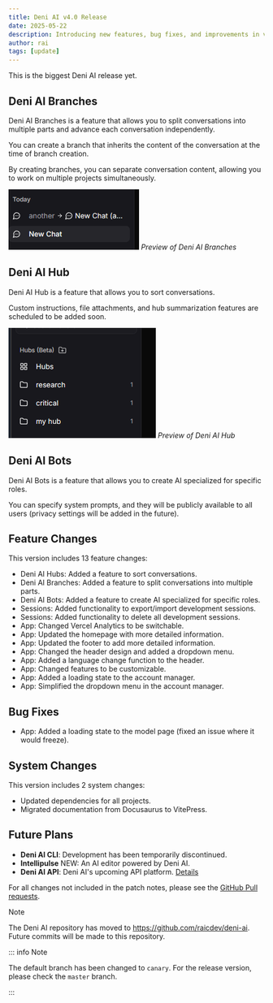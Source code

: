 ```yaml
---
title: Deni AI v4.0 Release
date: 2025-05-22
description: Introducing new features, bug fixes, and improvements in version 4.0.
author: rai
tags: [update]
---
```


This is the biggest Deni AI release yet.

## Deni AI Branches

Deni AI Branches is a feature that allows you to split conversations into multiple parts and advance each conversation independently.

You can create a branch that inherits the content of the conversation at the time of branch creation.

By creating branches, you can separate conversation content, allowing you to work on multiple projects simultaneously.

![Preview of Deni AI Branches](deni-ai-branches.png)
_Preview of Deni AI Branches_

## Deni AI Hub

Deni AI Hub is a feature that allows you to sort conversations.

Custom instructions, file attachments, and hub summarization features are scheduled to be added soon.

![Preview of Deni AI Hub](deni-ai-hubs.png)
_Preview of Deni AI Hub_

## Deni AI Bots

Deni AI Bots is a feature that allows you to create AI specialized for specific roles.

You can specify system prompts, and they will be publicly available to all users (privacy settings will be added in the future).

## Feature Changes

This version includes 13 feature changes:

- Deni AI Hubs: Added a feature to sort conversations.
- Deni AI Branches: Added a feature to split conversations into multiple parts.
- Deni AI Bots: Added a feature to create AI specialized for specific roles.
- Sessions: Added functionality to export/import development sessions.
- Sessions: Added functionality to delete all development sessions.
- App: Changed Vercel Analytics to be switchable.
- App: Updated the homepage with more detailed information.
- App: Updated the footer to add more detailed information.
- App: Changed the header design and added a dropdown menu.
- App: Added a language change function to the header.
- App: Changed features to be customizable.
- App: Added a loading state to the account manager.
- App: Simplified the dropdown menu in the account manager.

## Bug Fixes

- App: Added a loading state to the model page (fixed an issue where it would freeze).

## System Changes

This version includes 2 system changes:

- Updated dependencies for all projects.
- Migrated documentation from Docusaurus to VitePress.

## Future Plans

- **Deni AI CLI**: Development has been temporarily discontinued.
- **Intellipulse** NEW: An AI editor powered by Deni AI.
- **Deni AI API**: Deni AI's upcoming API platform. [Details](/blog/posts/deni-ai-api-preview)

For all changes not included in the patch notes, please see the [GitHub Pull requests](https://github.com/raicdev/deni-ai/pull/39).

> [!NOTE]
> The Deni AI repository has moved to https://github.com/raicdev/deni-ai. Future commits will be made to this repository.

::: info Note

The default branch has been changed to `canary`. For the release version, please check the `master` branch.

:::
